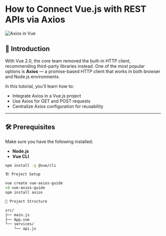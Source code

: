 # How to Connect Vue.js with REST APIs via Axios

![Axios in Vue](../assets/consume_rest_api_vue_js.png)

## 📘 Introduction

With Vue 2.0, the core team removed the built-in HTTP client, recommending third-party libraries instead. One of the most popular options is **Axios** — a promise-based HTTP client that works in both browser and Node.js environments.

In this tutorial, you'll learn how to:

- Integrate Axios in a Vue.js project
- Use Axios for GET and POST requests
- Centralize Axios configuration for reusability

---

## 🛠️ Prerequisites

Make sure you have the following installed:

- **Node.js**
- **Vue CLI**

```bash
npm install -g @vue/cli

🏗️ Project Setup

vue create vue-axios-guide
cd vue-axios-guide
npm install axios

🧱 Project Structure

src/
├── main.js
├── App.vue
└── services/
    └── api.js
